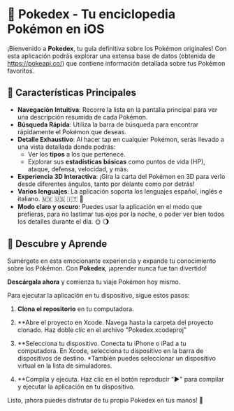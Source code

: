 # 📱 Pokedex - Tu enciclopedia Pokémon en iOS

¡Bienvenido a **Pokedex**, tu guía definitiva sobre los Pokémon originales! Con esta aplicación podrás explorar una extensa base de datos (obtenida de https://pokeapi.co/) que contiene información detallada sobre tus Pokémon favoritos. 

## 🚀 Características Principales

- **Navegación Intuitiva**: Recorre la lista en la pantalla principal para ver una descripción resumida de cada Pokémon.
- **Búsqueda Rápida**: Utiliza la barra de búsqueda para encontrar rápidamente el Pokémon que deseas.
- **Detalle Exhaustivo**: Al hacer tap en cualquier Pokémon, serás llevado a una vista detallada donde podrás:
  - Ver los **tipos** a los que pertenece.
  - Explorar sus **estadísticas básicas** como puntos de vida (HP), ataque, defensa, velocidad, y más.
- **Experiencia 3D Interactiva**: ¡Gira la carta del Pokémon en 3D para verlo desde diferentes ángulos, tanto por delante como por detrás!
- **Varios lenguajes**: La aplicación soporta los lenguajes español, inglés e italiano. 🇲🇽 🇺🇸 🇮🇹 🍕
- **Modo claro y oscuro**: Puedes usar la aplicación en el modo que prefieras, para no lastimar tus ojos por la noche, o poder ver bien todos los detalles durante el día. 🌞 🌖

## 🌟 Descubre y Aprende

Sumérgete en esta emocionante experiencia y expande tu conocimiento sobre los Pokémon. Con **Pokedex**, ¡aprender nunca fue tan divertido!

**Descárgala ahora** y comienza tu viaje Pokémon hoy mismo.


Para ejecutar la aplicación en tu dispositivo, sigue estos pasos:

1. **Clona el repositorio** en tu computadora.

2. **Abre el proyecto en Xcode.
   Navega hasta la carpeta del proyecto clonado.
   Haz doble clic en el archivo "Pokedex.xcodeproj"

3. **Selecciona tu dispositivo.
   Conecta tu iPhone o iPad a tu computadora.
   En Xcode, selecciona tu dispositivo en la barra de dispositivos de destino.
   *También puedes seleccionar un dispositivo virtual en la lista de simuladores.

4. **Compila y ejecuta.
   Haz clic en el botón reproducir "▶️" para compilar y ejecutar la aplicación en tu dispositivo.

Listo, ¡ahora puedes disfrutar de tu propio Pokedex en tus manos! 🤠
   
